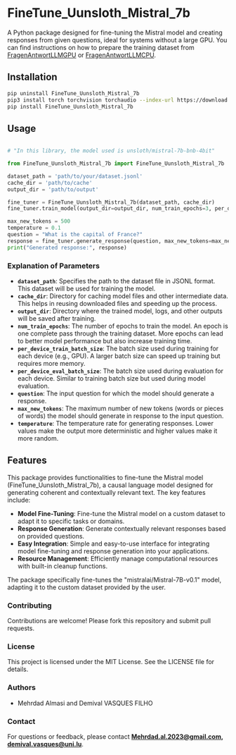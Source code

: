 # FineTune_Uunsloth_Mistral_7b


A Python package designed for fine-tuning the Mistral model and creating responses from given questions, ideal for systems without a large GPU.
You can find instructions on how to prepare the training dataset from [FragenAntwortLLMGPU](https://pypi.org/project/FragenAntwortLLMGPU/) or [FragenAntwortLLMCPU](https://pypi.org/project/FragenAntwortLLMCPU/).

## Installation

```bash
pip uninstall FineTune_Uunsloth_Mistral_7b
pip3 install torch torchvision torchaudio --index-url https://download.pytorch.org/whl/cu118       (refer https://pytorch.org/get-started/locally/)
pip install FineTune_Uunsloth_Mistral_7b
```

## Usage

``` python

# "In this library, the model used is unsloth/mistral-7b-bnb-4bit"

from FineTune_Uunsloth_Mistral_7b import FineTune_Uunsloth_Mistral_7b

dataset_path = 'path/to/your/dataset.jsonl'
cache_dir = 'path/to/cache'
output_dir = 'path/to/output'

fine_tuner = FineTune_Uunsloth_Mistral_7b(dataset_path, cache_dir)
fine_tuner.train_model(output_dir=output_dir, num_train_epochs=3, per_device_train_batch_size=2, per_device_eval_batch_size=1)

max_new_tokens = 500
temperature = 0.1
question = "What is the capital of France?"
response = fine_tuner.generate_response(question, max_new_tokens=max_new_tokens, temperature=temperature)
print("Generated response:", response)


```

### Explanation of Parameters

- **`dataset_path`**: Specifies the path to the dataset file in JSONL format. This dataset will be used for training the model.
- **`cache_dir`**: Directory for caching model files and other intermediate data. This helps in reusing downloaded files and speeding up the process.
- **`output_dir`**: Directory where the trained model, logs, and other outputs will be saved after training.
- **`num_train_epochs`**: The number of epochs to train the model. An epoch is one complete pass through the training dataset. More epochs can lead to better model performance but also increase training time.
- **`per_device_train_batch_size`**: The batch size used during training for each device (e.g., GPU). A larger batch size can speed up training but requires more memory.
- **`per_device_eval_batch_size`**: The batch size used during evaluation for each device. Similar to training batch size but used during model evaluation.
- **`question`**: The input question for which the model should generate a response.
- **`max_new_tokens`**: The maximum number of new tokens (words or pieces of words) the model should generate in response to the input question.
- **`temperature`**: The temperature rate for generating responses. Lower values make the output more deterministic and higher values make it more random.


## Features

This package provides functionalities to fine-tune the Mistral model (FineTune_Uunsloth_Mistral_7b), a causal language model designed for generating coherent and contextually relevant text. 
The key features include:
- **Model Fine-Tuning**: Fine-tune the Mistral model on a custom dataset to adapt it to specific tasks or domains.
- **Response Generation**: Generate contextually relevant responses based on provided questions.
- **Easy Integration**: Simple and easy-to-use interface for integrating model fine-tuning and response generation into your applications.
- **Resource Management**: Efficiently manage computational resources with built-in cleanup functions.

The package specifically fine-tunes the "mistralai/Mistral-7B-v0.1" model, adapting it to the custom dataset provided by the user.

### Contributing

Contributions are welcome! Please fork this repository and submit pull requests.

### License

This project is licensed under the MIT License. See the LICENSE file for details.

### Authors

- Mehrdad Almasi and Demival VASQUES FILHO

### Contact

For questions or feedback, please contact **Mehrdad.al.2023@gmail.com, demival.vasques@uni.lu**.